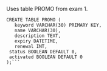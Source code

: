 Uses table PROMO from exam 1.

 ```mysql
 CREATE TABLE PROMO (
	keyword VARCHAR(30) PRIMARY KEY,
	name VARCHAR(30),
	description TEXT,
	expiry DATETIME,
	renewal INT,
  status BOOLEAN DEFAULT 0,
  activated BOOLEAN DEFAULT 0
);```
